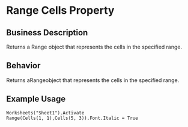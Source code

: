 # Range Cells Property

## Business Description
Returns a Range object that represents the cells in the specified range.

## Behavior
Returns aRangeobject that represents the cells in the specified range.

## Example Usage
```vba
Worksheets("Sheet1").Activate 
Range(Cells(1, 1),Cells(5, 3)).Font.Italic = True
```